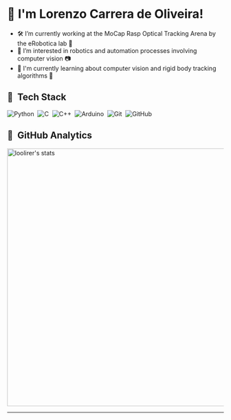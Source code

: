 # 👋 I'm Lorenzo Carrera de Oliveira!

- 🛠 I’m currently working at the MoCap Rasp Optical Tracking Arena by the eRobotica lab 🦾
- 👀 I’m interested in robotics and automation processes involving computer vision 📷
- 📝 I'm currently learning about computer vision and rigid body tracking algorithms 🔎

## 💾 &nbsp;Tech Stack
![Python](https://img.shields.io/badge/-Python-05122A?style=flat&logo=python)&nbsp;
![C](https://img.shields.io/badge/-C-05122A?style=flat&logo=c)&nbsp;
![C++](https://img.shields.io/badge/-C++-05122A?style=flat&logo=c)&nbsp;
![Arduino](https://img.shields.io/badge/-Arduino-05122A?style=flat&logo=arduino)&nbsp;
![Git](https://img.shields.io/badge/-Git-05122A?style=flat&logo=git)&nbsp;
![GitHub](https://img.shields.io/badge/-GitHub-05122A?style=flat&logo=github)&nbsp;

## 🔬 &nbsp;GitHub Analytics

<div >
<img width="600em" src="https://github-readme-stats.vercel.app/api?username=loolirer&show_icons=true&theme=gotham" alt="loolirer's stats"/>
</div>

---
